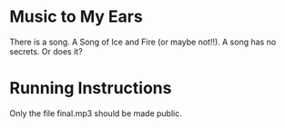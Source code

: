 # Music to My Ears

There is a song. A Song of Ice and Fire (or maybe not!!).
A song has no secrets. Or does it?

# Running Instructions

Only the file final.mp3 should be made public.
